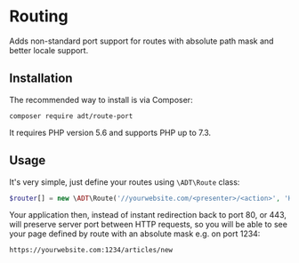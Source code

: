 # Routing

Adds non-standard port support for routes with absolute path mask and better locale support.

## Installation

The recommended way to install is via Composer:

```
composer require adt/route-port
```

It requires PHP version 5.6 and supports PHP up to 7.3.

## Usage

It's very simple, just define your routes using `\ADT\Route` class:

```php
$router[] = new \ADT\Route('//yourwebsite.com/<presenter>/<action>', 'Homepage:default');
```

Your application then, instead of instant redirection back to port 80, or 443, will preserve server port between HTTP requests, so you will be able to see your page defined by route with an absolute mask e.g. on port 1234:

```
https://yourwebsite.com:1234/articles/new
```
